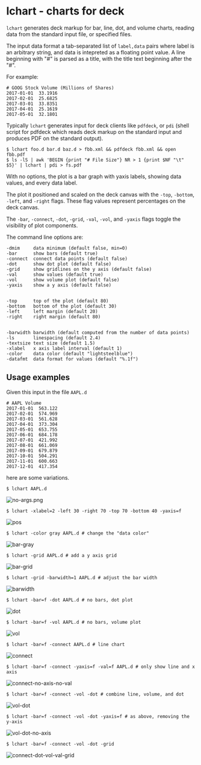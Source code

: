# lchart - charts for deck

```lchart``` generates deck markup for  bar, line, dot, and volume charts, reading data from the standard input file, or specified files.

The input data format a tab-separated list of ```label,data``` pairs where label is an arbitrary string, 
and data is intepreted as a floating point value. A line beginning with "#" is parsed as a title, 
with the title text beginning after the "#".

For example:

	# GOOG Stock Volume (Millions of Shares)
	2017-01-01	33.1916
	2017-02-01	25.6825
	2017-03-01	33.8351
	2017-04-01	25.1619
	2017-05-01	32.1801
	



Typically ```lchart``` generates input for deck clients like ```pdfdeck```, or ```pdi``` (shell script for pdfdeck which reads
deck markup on the standard input and produces PDF on the standard output).

    $ lchart foo.d bar.d baz.d > fbb.xml && pdfdeck fbb.xml && open fbb.pdf
    $ ls -lS | awk 'BEGIN {print "# File Size"} NR > 1 {print $NF "\t" $5}' | lchart | pdi > fs.pdf

With no options, the plot is a bar graph with yaxis labels, showing data values, and every data label.

The plot it positioned and scaled on the deck canvas with the 
```-top```, ```-bottom```, ```-left```, and ```-right``` flags. These flag values represent percentages on the deck canvas.

The  ```-bar```, ```-connect```, ```-dot```, ```-grid```, ```-val```, ```-vol```, and ```-yaxis``` 
flags toggle the visibility of plot components.  




The command line options are:

	-dmim     data minimum (default false, min=0)
	-bar      show bars (default true)
	-connect  connect data points (default false)
	-dot      show dot plot (default false)
	-grid     show gridlines on the y axis (default false)
	-val      show values (default true)
	-vol      show volume plot (default false)
	-yaxis    show a y axis (default false)
	
	
	-top      top of the plot (default 80)
	-bottom   bottom of the plot (default 30)
	-left     left margin (default 20)
	-right    right margin (default 80)
	
	
	-barwidth barwidth (default computed from the number of data points)
	-ls       linespacing (default 2.4)
	-textsize text size (default 1.5)
	-xlabel   x axis label interval (default 1)
	-color    data color (default "lightsteelblue")
	-datafmt  data format for values (default "%.1f")


## Usage examples

Given this input in the file ```AAPL.d```

	# AAPL Volume
	2017-01-01	563.122
	2017-02-01	574.969
	2017-03-01	561.628
	2017-04-01	373.304
	2017-05-01	653.755
	2017-06-01	684.178
	2017-07-01	421.992
	2017-08-01	661.069
	2017-09-01	679.879
	2017-10-01	504.291
	2017-11-01	600.663
	2017-12-01	417.354

here are some variations.

	$ lchart AAPL.d

![no-args.png](no-args.png)

	$ lchart -xlabel=2 -left 30 -right 70 -top 70 -bottom 40 -yaxis=f

![pos](pos.png)

	$ lchart -color gray AAPL.d # change the "data color"

![bar-gray](bar-gray.png)

	$ lchart -grid AAPL.d # add a y axis grid

![bar-grid](bar-grid.png)

	$ lchart -grid -barwidth=1 AAPL.d # adjust the bar width

![barwidth](barwidth.png)

	$ lchart -bar=f -dot AAPL.d # no bars, dot plot

![dot](dot.png)

	$ lchart -bar=f -vol AAPL.d # no bars, volume plot

![vol](vol.png)

	$ lchart -bar=f -connect AAPL.d # line chart

![connect](connect.png)

	$ lchart -bar=f -connect -yaxis=f -val=f AAPL.d # only show line and x axis

![connect-no-axis-no-val](connect-no-axis-no-val.png)

	$ lchart -bar=f -connect -vol -dot # combine line, volume, and dot

![vol-dot](vol-dot.png)

	$ lchart -bar=f -connect -vol -dot -yaxis=f # as above, removing the y-axis

![vol-dot-no-axis](vol-dot-no-axis.png)

	$ lchart -bar=f -connect -vol -dot -grid 

![connect-dot-vol-val-grid](connect-dot-vol-val-grid.png)


